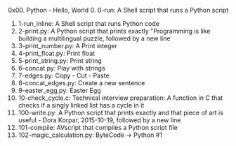 0x00. Python - Hello, World
0. 0-run: A Shell script that runs a Python script
1. 1-run_inline: A Shell script that runs Python code
2. 2-print.py: A Python script that prints exactly "Programming is like building a multilingual puzzle, followed by a new line
3. 3-print_number.py: A Print integer
4. 4-print_float.py: Print float
5. 5-print_string.py: Print string
6. 6-concat.py: Play with strings
7. 7-edges.py: Copy - Cut - Paste
8. 8-concat_edges.py: Create a new sentence
9. 9-easter_egg.py: Easter Egg
10. 10-check_cycle.c: Technical interview preparation: A function in C that checks if a singly linked list has a cycle in it
11. 100-write.py: A Python script that prints exactly and that piece of art is useful - Dora Korpar, 2015-10-19, followed by a new line
12. 101-compile: AVscript that compiles a Python script file
13. 102-magic_calculation.py: ByteCode -> Python #1